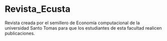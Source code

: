 # Revista_Ecusta
Revista creada por el semillero de Economía computacional de la universidad Santo Tomas para que los estudiantes de esta facultad realicen publicaciones.
